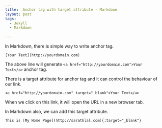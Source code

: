 ```yaml
---
title:  Anchor tag with target attribute - Markdown
layout: post
tags:
  - Jekyll
  - Markdown
  
---
```


In Markdown, there is simple way to write anchor tag.

	[Your Text](http://yourdomain.com)
	
The above line will generate `<a href="http://yourdomain.com">Your Text</a>` anchor tag.

There is a target attribute for anchor tag and it can control the behaviour of our link.

	<a href="http://yourdomain.com" target="_blank">Your Text</a>
	
When we click on this link, it will open the URL in a new browser tab.

In Markdown also, we can add this target attribute.

	This is [My Home Page](http://sarathlal.com){:target="_blank"}
